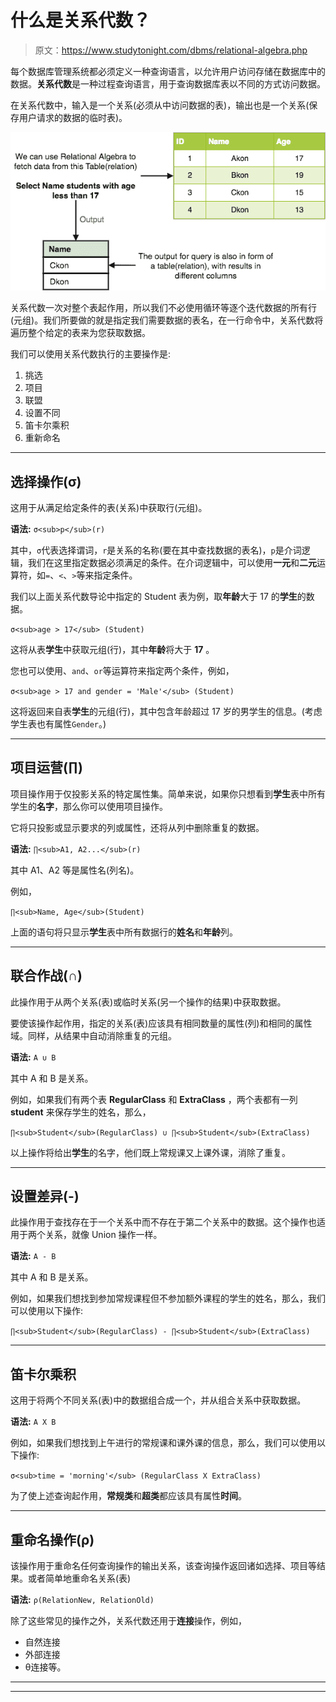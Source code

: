 # 什么是关系代数？

> 原文：<https://www.studytonight.com/dbms/relational-algebra.php>

每个数据库管理系统都必须定义一种查询语言，以允许用户访问存储在数据库中的数据。**关系代数**是一种过程查询语言，用于查询数据库表以不同的方式访问数据。

在关系代数中，输入是一个关系(必须从中访问数据的表)，输出也是一个关系(保存用户请求的数据的临时表)。

![Introduction to Relational Algebra](img/bcc58dbc0b009b188dacd8fea33905ba.png)

关系代数一次对整个表起作用，所以我们不必使用循环等逐个迭代数据的所有行(元组)。我们所要做的就是指定我们需要数据的表名，在一行命令中，关系代数将遍历整个给定的表来为您获取数据。

我们可以使用关系代数执行的主要操作是:

1.  挑选
2.  项目
3.  联盟
4.  设置不同
5.  笛卡尔乘积
6.  重新命名

* * *

## 选择操作(σ)

这用于从满足给定条件的表(关系)中获取行(元组)。

**语法:** `σ<sub>p</sub>(r)`

其中，`σ`代表选择谓词，`r`是关系的名称(要在其中查找数据的表名)，`p`是介词逻辑，我们在这里指定数据必须满足的条件。在介词逻辑中，可以使用**一元**和**二元**运算符，如`=`、`<`、`>`等来指定条件。

我们以上面关系代数导论中指定的 Student 表为例，取**年龄**大于 17 的**学生**的数据。

`σ<sub>age > 17</sub> (Student)`

这将从表**学生**中获取元组(行)，其中**年龄**将大于 **17** 。

您也可以使用、`and`、`or`等运算符来指定两个条件，例如，

`σ<sub>age > 17 and gender = 'Male'</sub> (Student)`

这将返回来自表**学生**的元组(行)，其中包含年龄超过 17 岁的男学生的信息。(考虑学生表也有属性`Gender`。)

* * *

## 项目运营(∏)

项目操作用于仅投影关系的特定属性集。简单来说，如果你只想看到**学生**表中所有学生的**名字**，那么你可以使用项目操作。

它将只投影或显示要求的列或属性，还将从列中删除重复的数据。

**语法:** `∏<sub>A1, A2...</sub>(r)`

其中 A1、A2 等是属性名(列名)。

例如，

`∏<sub>Name, Age</sub>(Student)`

上面的语句将只显示**学生**表中所有数据行的**姓名**和**年龄**列。

* * *

## 联合作战(∩)

此操作用于从两个关系(表)或临时关系(另一个操作的结果)中获取数据。

要使该操作起作用，指定的关系(表)应该具有相同数量的属性(列)和相同的属性域。同样，从结果中自动消除重复的元组。

**语法:** `A ∪ B`

其中 A 和 B 是关系。

例如，如果我们有两个表 **RegularClass** 和 **ExtraClass** ，两个表都有一列 **student** 来保存学生的姓名，那么，

`∏<sub>Student</sub>(RegularClass) ∪ ∏<sub>Student</sub>(ExtraClass)`

以上操作将给出**学生**的名字，他们既上常规课又上课外课，消除了重复。

* * *

## 设置差异(-)

此操作用于查找存在于一个关系中而不存在于第二个关系中的数据。这个操作也适用于两个关系，就像 Union 操作一样。

**语法:** `A - B`

其中 A 和 B 是关系。

例如，如果我们想找到参加常规课程但不参加额外课程的学生的姓名，那么，我们可以使用以下操作:

`∏<sub>Student</sub>(RegularClass) - ∏<sub>Student</sub>(ExtraClass)`

* * *

## 笛卡尔乘积

这用于将两个不同关系(表)中的数据组合成一个，并从组合关系中获取数据。

**语法:** `A X B`

例如，如果我们想找到上午进行的常规课和课外课的信息，那么，我们可以使用以下操作:

`σ<sub>time = 'morning'</sub> (RegularClass X ExtraClass)`

为了使上述查询起作用，**常规类**和**超类**都应该具有属性**时间**。

* * *

## 重命名操作(ρ)

该操作用于重命名任何查询操作的输出关系，该查询操作返回诸如选择、项目等结果。或者简单地重命名关系(表)

**语法:** `ρ(RelationNew, RelationOld)`

除了这些常见的操作之外，关系代数还用于**连接**操作，例如，

*   自然连接
*   外部连接
*   θ连接等。

* * *

* * *